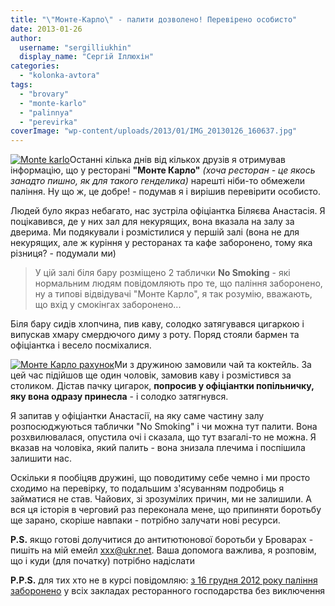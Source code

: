 ```yaml
---
title: "\"Монте-Карло\" - палити дозволено! Перевірено особисто"
date: 2013-01-26
author: 
  username: "sergilliukhin"
  display_name: "Сергій Іллюхін"
categories: 
  - "kolonka-avtora"
tags: 
  - "brovary"
  - "monte-karlo"
  - "palinnya"
  - "perevirka"
coverImage: "wp-content/uploads/2013/01/IMG_20130126_160637.jpg"
---
```


[![Monte karlo](https://mpz.brovary.org/wp-content/uploads/2012/10/Monte-karlo.jpg)](https://mpz.brovary.org/wp-content/uploads/2012/10/Monte-karlo.jpg)Останні кілька днів від кількох друзів я отримував інформацію, що у ресторані **"Монте Карло"** _(хоча ресторан - це якось занадто пишно, як для такого генделика)_ нарешті ніби-то обмежели паління. Ну що ж, це добре! - подумав я і вирішив перевірити особисто.

Людей було якраз небагато, нас зустріла офіціантка Біляєва Анастасія. Я поцікавився, де у них зал для некурящих, вона вказала на залу за дверима. Ми подякували і розмістилися у першій залі (вона не для некурящих, але ж куріння у ресторанах та кафе заборонено, тому яка різниця? - подумали ми)

> У цій залі біля бару розміщено 2 таблички **No Smoking** - які нормальним людям повідомляють про те, що паління заборонено, ну а типові відвідувачі "Монте Карло", я так розумію, вважають, що вхід у смокінгах заборонено...

Біля бару сидів хлопчина, пив каву, солодко затягувався цигаркою і випускав хмару смердючого диму з роту. Поряд стояли бармен та офіціантка і весело посміхалися.

[![Монте Карло рахунок](https://mpz.brovary.org/wp-content/uploads/2013/01/IMG_20130126_160637.jpg)](https://mpz.brovary.org/wp-content/uploads/2013/01/IMG_20130126_160637.jpg)Ми з дружиною замовили чай та коктейль. За цей час підійшов ще один чоловік, замовив каву і розмістився за столиком. Дістав пачку цигарок, **попросив у офіціантки попільничку, яку вона одразу принесла** - і солодко затягнувся.

Я запитав у офіціантки Анастасії, на яку саме частину залу розпосюджуються таблички "No Smoking" і чи можна тут палити. Вона розхвилювалася, опустила очі і сказала, що тут взагалі-то не можна. Я вказав на чоловіка, який палить - вона знизала плечима і поспішила залишити нас.

Оскільки я пообіцяв дружині, що поводитиму себе чемно і ми просто сходимо на перевірку, то подальшим з'ясуванням подробиць я займатися не став. Чайових, зі зрозумілих причин, ми не залишили. А вся ця історія в черговий раз переконала мене, що припиняти боротьбу ще зарано, скоріше навпаки - потрібно залучати нові ресурси.

**P.S.** якщо готові долучитися до антитютюнової боротьби у Броварах - пишіть на мій емейл xxx@ukr.net. Ваша допомога важлива, я розповім, що і куди (для початку) потрібно надіслати

**P.P.S.** для тих хто не в курсі повідомляю: [з 16 грудня 2012 року паління заборонено](https://smokefreeukraine.org/leaflet.pdf) у всіх закладах ресторанного господарства без виключення

